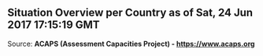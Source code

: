 ## Situation Overview per Country as of Sat, 24 Jun 2017 17:15:19 GMT

Source: **ACAPS (Assessment Capacities Project) - https://www.acaps.org**